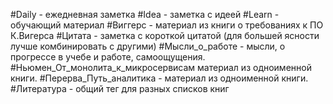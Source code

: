 #Daily - ежедневная заметка
#Idea - заметка с идеей
#Learn - обучающий материал
#Виггерс - материал из книги о требованиях к ПО К.Вигерса
#Цитата - заметка с короткой цитатой (для большей ясности лучше комбинировать с другими)
#Мысли_о_работе - мысли, о прогрессе в учебе и работе, самоощущения.
#Ньюмен_От_монолита_к_микросервисам материал из одноименной книги. 
#Перерва_Путь_аналитика - материал из одноименной книги. 
#Литература - общий тег для разных списков книг


